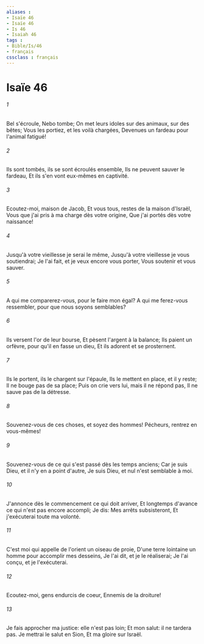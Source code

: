 ```yaml
---
aliases : 
- Isaïe 46
- Isaïe 46
- Is 46
- Isaiah 46
tags : 
- Bible/Is/46
- français
cssclass : français
---
```


# Isaïe 46

###### 1
Bel s'écroule, Nebo tombe; On met leurs idoles sur des animaux, sur des bêtes; Vous les portiez, et les voilà chargées, Devenues un fardeau pour l'animal fatigué!
###### 2
Ils sont tombés, ils se sont écroulés ensemble, Ils ne peuvent sauver le fardeau, Et ils s'en vont eux-mêmes en captivité.
###### 3
Ecoutez-moi, maison de Jacob, Et vous tous, restes de la maison d'Israël, Vous que j'ai pris à ma charge dès votre origine, Que j'ai portés dès votre naissance!
###### 4
Jusqu'à votre vieillesse je serai le même, Jusqu'à votre vieillesse je vous soutiendrai; Je l'ai fait, et je veux encore vous porter, Vous soutenir et vous sauver.
###### 5
A qui me comparerez-vous, pour le faire mon égal? A qui me ferez-vous ressembler, pour que nous soyons semblables?
###### 6
Ils versent l'or de leur bourse, Et pèsent l'argent à la balance; Ils paient un orfèvre, pour qu'il en fasse un dieu, Et ils adorent et se prosternent.
###### 7
Ils le portent, ils le chargent sur l'épaule, Ils le mettent en place, et il y reste; Il ne bouge pas de sa place; Puis on crie vers lui, mais il ne répond pas, Il ne sauve pas de la détresse.
###### 8
Souvenez-vous de ces choses, et soyez des hommes! Pécheurs, rentrez en vous-mêmes!
###### 9
Souvenez-vous de ce qui s'est passé dès les temps anciens; Car je suis Dieu, et il n'y en a point d'autre, Je suis Dieu, et nul n'est semblable à moi.
###### 10
J'annonce dès le commencement ce qui doit arriver, Et longtemps d'avance ce qui n'est pas encore accompli; Je dis: Mes arrêts subsisteront, Et j'exécuterai toute ma volonté.
###### 11
C'est moi qui appelle de l'orient un oiseau de proie, D'une terre lointaine un homme pour accomplir mes desseins, Je l'ai dit, et je le réaliserai; Je l'ai conçu, et je l'exécuterai.
###### 12
Ecoutez-moi, gens endurcis de coeur, Ennemis de la droiture!
###### 13
Je fais approcher ma justice: elle n'est pas loin; Et mon salut: il ne tardera pas. Je mettrai le salut en Sion, Et ma gloire sur Israël.
